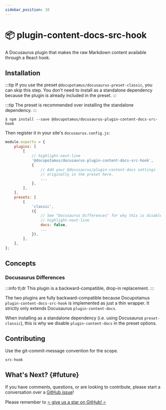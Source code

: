 ```yaml
---
sidebar_position: 10
---
```


# 📦 plugin-content-docs-src-hook

<!-- If this changes, then change: README.md -->

A Docusaurus plugin that makes the raw Markdown content available through a
React hook.

## Installation

:::tip
If you use the preset `@docupotamus/docusaurus-preset-classic`, you can skip
this step. You don't need to install as a standalone dependency because the
plugin is already included in the preset.
:::

:::tip
The preset is recommended over installing the standalone dependency.
:::

```shell npm2yarn
$ npm install --save @docupotamus/docusaurus-plugin-content-docs-src-hook
```

Then register it in your site's `docusaurus.config.js`:

```js title="docusaurus.config.js"
module.exports = {
    plugins: [
        [
            // highlight-next-line
            '@docupotamus/docusaurus-plugin-content-docs-src-hook',
            {
                // Add your @docusaurus/plugin-content-docs settings
                // originally in the preset here.
                ...
            },
        ],
    ],
    presets: [
        [
            'classic',
            ({
                // See "Docusaurus Differences" for why this is disabled.
                // highlight-next-line
                docs: false,
                ...
            }),
        ],
    ],
};
```

## Concepts

### Docusaurus Differences

:::info tl;dr
This plugin is a backward-compatible, drop-in replacement.
:::

The two plugins are fully backward-compatible because Docupotamus
`plugin-content-docs-src-hook` is implemented as just a thin wrapper. It
strictly only extends Docusaurus `plugin-content-docs`.

When installing as a standalone dependency (i.e. using Docusaurus
`preset-classic`), this is why we disable `plugin-content-docs` in the preset
options.

## Contributing

Use the git-commit-message convention for the scope.

```text
src-hook
```

## What's Next? {#future}

If you have comments, questions, or are looking to contribute, please start a
conversation over a [GitHub issue](https://github.com/docupotamus/docupotamus/issues?q=is%3Aopen+is%3Aissue+label%3A%22Src+Hook%22)!

Please remember to [⭐ give us a star on GitHub! ⭐](https://github.com/docupotamus/docupotamus)

<!-- ```bash
npm install --save \
    @docupotamus/docusaurus-plugin-editor \
    @docupotamus/docusaurus-theme-editor
```

### Quickstart

Get the editUrl. This /blob/main path is required? Not sure what this is for.

## Lambda

### `handleOAuthRedirect`

#### Environment Variables

TODO(dnguyen0304): Document how to find GitHub client ID and secret.

```bash title=".env"
export CLIENT_ID="{{ CLIENT_ID }}"
export CLIENT_SECRET="{{ CLIENT_SECRET }}"
export REFERER_ALLOWLIST="{{ REFERER_ALLOWLIST }}"
``` -->
